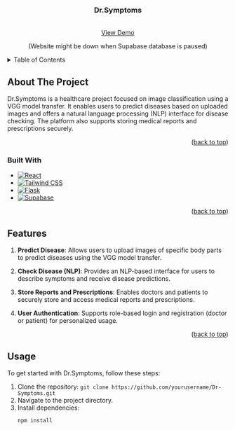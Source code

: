 <a name="readme-top"></a>

<!-- PROJECT LOGO -->
<br />
<div align="center">
  <h3 align="center">Dr.Symptoms</h3>

  <p align="center">
    <br />
    <a href="https://your-dr-symptoms-project-link.com">View Demo</a>
    <p>(Website might be down when Supabase database is paused)</p>
  </p>
</div>

<!-- TABLE OF CONTENTS -->
<details>
  <summary>Table of Contents</summary>
  <ol>
    <li><a href="#about-the-project">About The Project</a>
      <ul>
        <li><a href="#built-with">Built With</a></li>
      </ul>
    </li>
    <li><a href="#features">Features</a></li>
    <li><a href="#usage">Usage</a></li>
    <li><a href="#contact">Contact</a></li>
  </ol>
</details>

<!-- ABOUT THE PROJECT -->
## About The Project

Dr.Symptoms is a healthcare project focused on image classification using a VGG model transfer. It enables users to predict diseases based on uploaded images and offers a natural language processing (NLP) interface for disease checking. The platform also supports storing medical reports and prescriptions securely.

<p align="right">(<a href="#readme-top">back to top</a>)</p>

### Built With

* [![React](https://img.shields.io/badge/React-61DAFB?style=for-the-badge&logo=react&logoColor=white)](https://reactjs.org/)
* [![Tailwind CSS](https://img.shields.io/badge/Tailwind_CSS-38B2AC?style=for-the-badge&logo=tailwind-css&logoColor=white)](https://tailwindcss.com/)
* [![Flask](https://img.shields.io/badge/Flask-000000?style=for-the-badge&logo=flask&logoColor=white)](https://flask.palletsprojects.com/)
* [![Supabase](https://img.shields.io/badge/Supabase-3ECF8E?style=for-the-badge&logo=supabase&logoColor=white)](https://supabase.io/)

<p align="right">(<a href="#readme-top">back to top</a>)</p>

<!-- FEATURES -->
## Features

1. **Predict Disease**: Allows users to upload images of specific body parts to predict diseases using the VGG model transfer.

2. **Check Disease (NLP)**: Provides an NLP-based interface for users to describe symptoms and receive disease predictions.

3. **Store Reports and Prescriptions**: Enables doctors and patients to securely store and access medical reports and prescriptions.

4. **User Authentication**: Supports role-based login and registration (doctor or patient) for personalized usage.

<p align="right">(<a href="#readme-top">back to top</a>)</p>

<!-- USAGE EXAMPLES -->
## Usage

To get started with Dr.Symptoms, follow these steps:

1. Clone the repository: `git clone https://github.com/yourusername/Dr-Symptoms.git`
2. Navigate to the project directory.
3. Install dependencies:
   ```sh
   npm install
